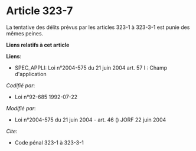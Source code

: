 # Article 323-7

La tentative des délits prévus par les articles 323-1 à 323-3-1 est punie des mêmes peines.

**Liens relatifs à cet article**

**Liens**:

  - SPEC_APPLI: Loi n°2004-575 du 21 juin 2004 art. 57 I : Champ d'application

_Codifié par_:

  - Loi n°92-685 1992-07-22

_Modifié par_:

  - Loi n°2004-575 du 21 juin 2004 - art. 46 () JORF 22 juin 2004

_Cite_:

  - Code pénal 323-1 à 323-3-1
